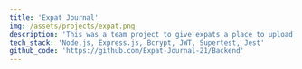 ```yaml
---
title: 'Expat Journal'
img: /assets/projects/expat.png
description: 'This was a team project to give expats a place to upload and save their stories'
tech_stack: 'Node.js, Express.js, Bcrypt, JWT, Supertest, Jest'
github_code: 'https://github.com/Expat-Journal-21/Backend'
---
```


